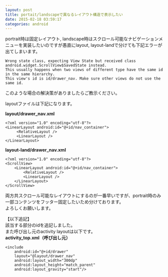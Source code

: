 ```yaml
---
layout: post
title: portait/landscapeで異なるレイアウト構造で表示したい
date: 2015-02-18 03:59:17
categories: android
---
```

<p>portrait時は固定レイアウト, landscape時はスクロール可能なナビゲーションメニューを実装したいのですが愚直にlayout, layout-landで分けても下記エラーが出てしまいます。</p>

<pre><code>Wrong state class, expecting View State but received class android.widget.ScrollView$SavedState instead.
This usually happens when two views of different type have the same id in the same hierarchy.
This view's id is id/drawer_nav. Make sure other views do not use the same id.
</code></pre>

<p>このような場合の解決策がありましたらご教示ください。</p>

<p>layoutファイルは下記になります。</p>

<p><strong>layout/drawer_nav.xml</strong></p>

<pre><code>&lt;?xml version="1.0" encoding="utf-8"?&gt;
&lt;LinearLayout android:id="@+id/nav_container"&gt;
     &lt;RelativeLayout /&gt;
     &lt;LinearLayout /&gt;
&lt;/LinearLayout&gt;
</code></pre>

<p><strong>layout-land/drawer_nav.xml</strong></p>

<pre><code>&lt;?xml version="1.0" encoding="utf-8"?&gt;
&lt;ScrollView&gt;
    &lt;LinearLayout android:id="@+id/nav_container"&gt;
        &lt;RelativeLayout /&gt;
        &lt;LinearLayout /&gt;
    &lt;/LinearLayout&gt;
&lt;/ScrollView&gt;
</code></pre>

<p>両方共スクロール可能なレイアウトにするのが一番早いですが、portrait時のみ一部コンテンツをフッター固定したいため分けております。<br>
よろしくお願いします。</p>

<p>【以下追記】<br>
該当する部分のidを追記しました。<br>
また呼び出し元のactivity layoutは以下です。<br>
<strong>activity_top.xml（呼び出し元）</strong></p>

<pre><code>&lt;include
    android:id="@+id/drawer"
    layout="@layout/drawer_nav"
    android:layout_width="300dp"
    android:layout_height="match_parent"
    android:layout_gravity="start"/&gt;
</code></pre>

